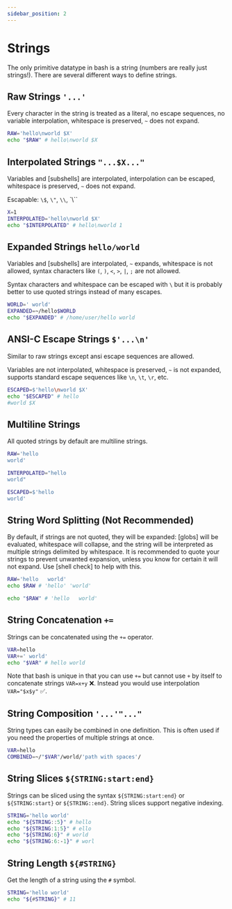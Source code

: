 ```yaml
---
sidebar_position: 2
---
```


# Strings

The only primitive datatype in bash is a string (numbers are really just strings!). There are several different ways to define strings.

## Raw Strings `'...'`

Every character in the string is treated as a literal, no escape sequences, no variable interpolation, whitespace is preserved, `~` does not expand.

```bash
RAW='hello\nworld $X'
echo "$RAW" # hello\nworld $X
```

## Interpolated Strings `"...$X..."`

Variables and [subshells] are interpolated, interpolation can be escaped, whitespace is preserved, `~` does not expand.

Escapable: `\$`, `\"`, `\\`, `\\\``

```bash
X=1
INTERPOLATED='hello\nworld $X'
echo "$INTERPOLATED" # hello\nworld 1
```

## Expanded Strings `hello/world`

Variables and [subshells] are interpolated, `~` expands, whitespace is not allowed, syntax characters like `(`, `)`, `<`, `>`, `|`, `;` are not allowed.

Syntax characters and whitespace can be escaped with `\` but it is probably better to use quoted strings instead of many escapes.

```bash
WORLD=' world'
EXPANDED=~/hello$WORLD
echo "$EXPANDED" # /home/user/hello world
```

## ANSI-C Escape Strings `$'...\n'`

Similar to raw strings except ansi escape sequences are allowed.

Variables are not interpolated, whitespace is preserved, `~` is not expanded, supports standard escape sequences like `\n`, `\t`, `\r`, etc.

```bash
ESCAPED=$'hello\nworld $X'
echo "$ESCAPED" # hello
#world $X
```

## Multiline Strings

All quoted strings by default are multiline strings.

```bash
RAW='hello
world'

INTERPOLATED="hello
world"

ESCAPED=$'hello
world'
```

## String Word Splitting (Not Recommended)

By default, if strings are not quoted, they will be expanded: [globs] will be evaluated, whitespace will collapse, and the string will be interpreted as multiple strings delimited by whitespace. It is recommended to quote your strings to prevent unwanted expansion, unless you know for certain it will not expand. Use [shell check] to help with this.

```bash
RAW='hello   world'
echo $RAW # 'hello' 'world'

echo "$RAW" # 'hello   world'
```

## String Concatenation `+=`

Strings can be concatenated using the `+=` operator.

```bash
VAR=hello
VAR+=' world'
echo "$VAR" # hello world
```

Note that bash is unique in that you can use `+=` but cannot use `+` by itself to concatenate strings `VAR=x+y` ❌. Instead you would use interpolation `VAR="$x$y"` ✅.

## String Composition `'...'"..."`

String types can easily be combined in one definition. This is often used if you need the properties of multiple strings at once.

```bash
VAR=hello
COMBINED=~/"$VAR"/world/'path with spaces'/
```

## String Slices `${STRING:start:end}`

Strings can be sliced using the syntax `${STRING:start:end}` or `${STRING:start}` or `${STRING::end}`. String slices support negative indexing.

```bash
STRING='hello world'
echo "${STRING::5}" # hello
echo "${STRING:1:5}" # ello
echo "${STRING:6}" # world
echo "${STRING:6:-1}" # worl
```

## String Length `${#STRING}`

Get the length of a string using the `#` symbol.

```bash
STRING='hello world'
echo "${#STRING}" # 11
```
